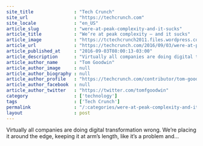 ```yaml
---
site_title               : "Tech Crunch"
site_url                 : "https://techcrunch.com"
site_locale              : "en_US"
article_slug             : "were-at-peak-complexity-and-it-sucks"
article_title            : "We’re at peak complexity — and it sucks"
article_image            : "https://tctechcrunch2011.files.wordpress.com/2016/09/gettyimages-492927271.jpg?w=764&h=400&crop=1"
article_url              : "https://techcrunch.com/2016/09/03/were-at-peak-complexity-and-it-sucks/"
article_published_at     : "2016-09-03T08:00:13-03:00"
article_description      : "Virtually all companies are doing digital transformation wrong. We’re placing it around the edge, keeping it at arm’s length, like it’s a problem and..."
article_author_name      : "Tom Goodwin"
article_author_image     : null
article_author_biography : null
article_author_profile   : "https://techcrunch.com/contributor/tom-goodwin/"
article_author_facebook  : null
article_author_twitter   : "https://twitter.com/tomfgoodwin"
category                 : ['technology']
tags                     : ['Tech Crunch']
permalink                : "/:categories/were-at-peak-complexity-and-it-sucks/"
layout                   : post
---
```


Virtually all companies are doing digital transformation wrong. We’re placing it around the edge, keeping it at arm’s length, like it’s a problem and...
